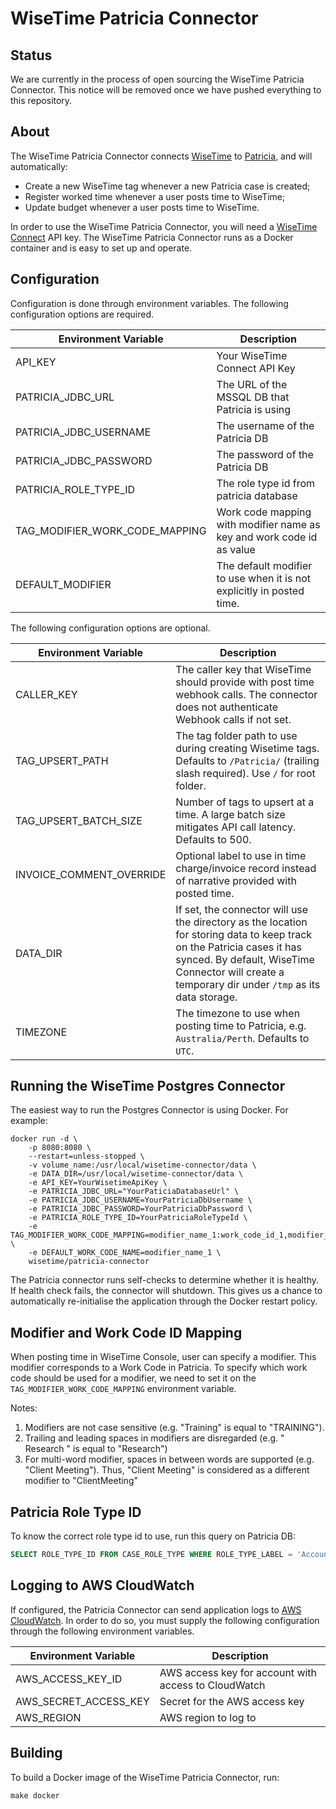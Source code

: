 # WiseTime Patricia Connector

## Status

We are currently in the process of open sourcing the WiseTime Patricia Connector. This notice will be removed once we have pushed everything to this repository.

## About

The WiseTime Patricia Connector connects [WiseTime](https://wisetime.io) to [Patricia](https://www.patrix.com/patricia), and will automatically:

* Create a new WiseTime tag whenever a new Patricia case is created;
* Register worked time whenever a user posts time to WiseTime;
* Update budget whenever a user posts time to WiseTime.

In order to use the WiseTime Patricia Connector, you will need a [WiseTime Connect](https://wisetime.io/docs/connect/) API key. The WiseTime Patricia Connector runs as a Docker container and is easy to set up and operate.

## Configuration

Configuration is done through environment variables. The following configuration options are required.

| Environment Variable                      | Description                                                              |
| ----------------------------------------  | ------------------------------------------------------------------------ |
| API_KEY                                   | Your WiseTime Connect API Key                                            |
| PATRICIA_JDBC_URL                         | The URL of the MSSQL DB that Patricia is using                           |
| PATRICIA_JDBC_USERNAME                    | The username of the Patricia DB                                          |
| PATRICIA_JDBC_PASSWORD                    | The password of the Patricia DB                                          |
| PATRICIA_ROLE_TYPE_ID                     | The role type id from patricia database                                  |
| TAG_MODIFIER_WORK_CODE_MAPPING            | Work code mapping with modifier name as key and work code id as value    |
| DEFAULT_MODIFIER                          | The default modifier to use when it is not explicitly in posted time.    |


The following configuration options are optional.

| Environment Variable                 | Description                                                                                                                                                                                                                   |
| ------------------------------------ | ----------------------------------------------------------------------------------------------------------------------------------------------------------------------------------------------------------------------------- |
| CALLER_KEY                           | The caller key that WiseTime should provide with post time webhook calls. The connector does not authenticate Webhook calls if not set.                                                                                       |
| TAG_UPSERT_PATH                      | The tag folder path to use during creating Wisetime tags. Defaults to `/Patricia/` (trailing slash required). Use `/` for root folder.                                                                                        |
| TAG_UPSERT_BATCH_SIZE                | Number of tags to upsert at a time. A large batch size mitigates API call latency. Defaults to 500.                                                                                                                           |
| INVOICE_COMMENT_OVERRIDE             | Optional label to use in time charge/invoice record instead of narrative provided with posted time.                                                                                                                           |
| DATA_DIR                             | If set, the connector will use the directory as the location for storing data to keep track on the Patricia cases it has synced. By default, WiseTime Connector will create a temporary dir under `/tmp` as its data storage. |
| TIMEZONE                             | The timezone to use when posting time to Patricia, e.g. `Australia/Perth`. Defaults to `UTC`.                                                                                                                                 |


## Running the WiseTime Postgres Connector

The easiest way to run the Postgres Connector is using Docker. For example:

```text
docker run -d \
    -p 8080:8080 \
    --restart=unless-stopped \
    -v volume_name:/usr/local/wisetime-connector/data \
    -e DATA_DIR=/usr/local/wisetime-connector/data \
    -e API_KEY=YourWisetimeApiKey \
    -e PATRICIA_JDBC_URL="YourPaticiaDatabaseUrl" \
    -e PATRICIA_JDBC_USERNAME=YourPatriciaDbUsername \
    -e PATRICIA_JDBC_PASSWORD=YourPatriciaDbPassword \
    -e PATRICIA_ROLE_TYPE_ID=YourPatriciaRoleTypeId \
    -e TAG_MODIFIER_WORK_CODE_MAPPING=modifier_name_1:work_code_id_1,modifier_name_1:work_code_id_2 \
    -e DEFAULT_WORK_CODE_NAME=modifier_name_1 \
    wisetime/patricia-connector
```

The Patricia connector runs self-checks to determine whether it is healthy. If health check fails, the connector will shutdown. This gives us a chance to automatically re-initialise the application through the Docker restart policy.

## Modifier and Work Code ID Mapping
When posting time in WiseTime Console, user can specify a modifier. This modifier corresponds to a Work Code in Patricia.
To specify which work code should be used for a modifier, we need to set it on the `TAG_MODIFIER_WORK_CODE_MAPPING` environment variable.

Notes:
1. Modifiers are not case sensitive (e.g. "Training" is equal to "TRAINING").
2. Trailing and leading spaces in modifiers are disregarded (e.g. " Research " is equal to "Research")
3. For multi-word modifier, spaces in between words are supported (e.g. "Client Meeting"). Thus, "Client Meeting" is 
considered as a different modifier to "ClientMeeting" 
 
## Patricia Role Type ID
To know the correct role type id to use, run this query on Patricia DB:  
  ```sql
  SELECT ROLE_TYPE_ID FROM CASE_ROLE_TYPE WHERE ROLE_TYPE_LABEL = 'Account Address';
  ```

## Logging to AWS CloudWatch

If configured, the Patricia Connector can send application logs to [AWS CloudWatch](https://aws.amazon.com/cloudwatch/). In order to do so, you must supply the following configuration through the following environment variables.

| Environment Variable  | Description                                          |
| --------------------- | ---------------------------------------------------- |
| AWS_ACCESS_KEY_ID     | AWS access key for account with access to CloudWatch |
| AWS_SECRET_ACCESS_KEY | Secret for the AWS access key                        |
| AWS_REGION            | AWS region to log to                                 |

## Building

To build a Docker image of the WiseTime Patricia Connector, run:

```text
make docker
```
